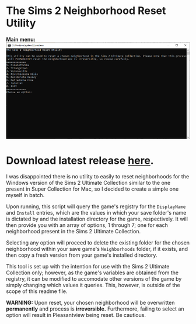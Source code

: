 # The Sims 2 Neighborhood Reset Utility

**Main menu:**
![Main Menu](https://github.com/AltoAvenue/resethood/blob/main/menu.png?raw=true)

# Download latest release [here](https://github.com/AltoAvenue/resethood/releases/tag/v1.01).

I was disappointed there is no utility to easily to reset neighborhoods for the Windows version of the Sims 2 Ultimate Collection similar to the one present in Super Collection for Mac, so I decided to create a simple one myself in batch.

Upon running, this script will query the game's registry for the `DisplayName` and `Install` entries, which are the values in which your save folder's name is dictated by and the installation directory for the game, respectively. It will then provide you with an array of options, 1 through 7; one for each neighborhood present in the Sims 2 Ultimate Collection.

Selecting any option will proceed to delete the existing folder for the chosen neighborhood within your save game's `Neighborhoods` folder, if it exists, and then copy a fresh version from your game's installed directory.

This tool is set up with the intention for use with the Sims 2 Ultimate Collection only; however, as the game's variables are obtained from the registry, it can be modified to accomodate other versions of the game by simply changing which values it queries. This, however, is outside of the scope of this readme file.

**WARNING:** Upon reset, your chosen neighborhood will be overwritten **permanently** and process is **irreversible.** Furthermore, failing to select an option will result in Pleasantview being reset. Be cautious.

